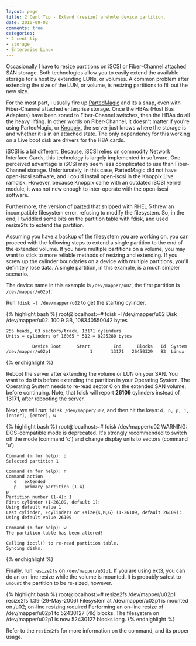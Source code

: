 ```yaml
---
layout: page
title: 2 Cent Tip - Extend (resize) a whole device partition. 
date: 2010-09-02
comments: true
categories:
- 2 cent tip
- storage
- Enterprise Linux
---
```


Occasionally I have to resize partitions on iSCSI or Fiber-Channel attached SAN storage.  Both technologies allow you to easily extend the available storage for a host by extending LUNs, or volumes.  A common problem after extending the size of the LUN, or volume, is resizing partitions to fill out the new size. 

For the most part, I usually fire up [PartedMagic](http://partedmagic.com) and its a snap, even with Fiber-Channel attached enterprise storage.  Once the HBAs (Host Bus Adapters) have been zoned to Fiber-Channel switches, then the HBAs do all the heavy lifting.  In other words on Fiber-Channel, it doesn't matter if you're using PartedMagic, or [Knoppix](http://www.knopper.net), the server just knows where the storage is and whether it is in an attached state.  The only dependency for this working on a Live boot disk are drivers for the HBA cards.

<!-- more -->

iSCSI is a bit different.  Because, iSCSI relies on commodity Network Interface Cards, this technology is largely implemented in software.  One perceived advantage is iSCSI may seem less complicated to use than Fiber-Channel storage.  Unfortunately, in this case, PartedMagic did not have open-iscsi software, and I could install open-iscsi in the Knoppix Live ramdisk. However, because Knoppix came with an outdated iSCSI kernel module, it was not new enough to inter-operate with the open-iscsi software.

Furthermore, the version of [parted](http://www.gnu.org/software/parted/index.shtml) that shipped with RHEL 5 threw an incompatible filesystem error, refusing to modify the filesystem. So, in the end, I twiddled some bits on the partition table with fdisk, and used resize2fs to extend the partition.

Assuming you have a backup of the filesystem you are working on, you can proceed with the following steps to extend a single partition to the end of the extended volume.  If you have multiple partitions on a volume, you may want to stick to more reliable methods of resizing and extending.  If you screw up the cylinder boundaries on a device with multiple partitions, you'll definitely lose data.  A single partition, in this example, is a much simpler scenario.

The device name in this example is `/dev/mapper/u02`, the first partition is `/dev/mapper/u02p1`:

Run `fdisk -l /dev/mapper/u02` to get the starting cylinder.

{% highlight bash %}
    root@localhost:~# fdisk -l /dev/mapper/u02
    Disk /dev/mapper/u02: 100.9 GB, 108340550042 bytes

    255 heads, 63 sectors/track, 13171 cylinders
    Units = cylinders of 16065 * 512 = 8225280 bytes

              Device Boot      Start         End      Blocks   Id  System
    /dev/mapper/u02p1               1       13171   26450329   83  Linux
{% endhighlight %}

Reboot the server after extending the volume or LUN on your SAN.  You want to do this before extending the partition in your Operating System.  The Operating System needs to re-read sector 0 on the extended SAN volume, before continuing. Note, that fdisk will report **26109** cylinders instead of **13171**, after rebooting the server.

Next, we will run: `fdisk /dev/mapper/u02`, and then hit the keys: `d, n, p, 1, [enter], [enter], w`

{% highlight bash %}
    root@localhost:~# fdisk /dev/mapper/u02
    WARNING: DOS-compatible mode is deprecated. It's strongly recommended to
             switch off the mode (command 'c') and change display units to
             sectors (command 'u').

    Command (m for help): d
    Selected partition 1

    Command (m for help): n
    Command action
       e   extended
       p   primary partition (1-4)
    p
    Partition number (1-4): 1
    First cylinder (1-26109, default 1):
    Using default value 1
    Last cylinder, +cylinders or +size{K,M,G} (1-26109, default 26109):
    Using default value 26109

    Command (m for help): w
    The partition table has been altered!

    Calling ioctl() to re-read partition table.
    Syncing disks.
{% endhighlight %}

Finally, run `resize2fs` on `/dev/mapper/u02p1`. If you are using ext3, you can do an on-line resize while the volume is mounted.  It is probably safest to `umount` the partition to be re-sized, however.

{% highlight bash %}
    root@localhost:~# resize2fs /dev/mapper/u02p1
    resize2fs 1.39 (29-May-2006)
    Filesystem at /dev/mapper/u02p1 is mounted on /u02; on-line resizing required
    Performing an on-line resize of /dev/mapper/u02p1 to 52430127 (4k) blocks.
    The filesystem on /dev/mapper/u02p1 is now 52430127 blocks long.
{% endhighlight %}

Refer to the `resize2fs` for more information on the command, and its proper usage.
